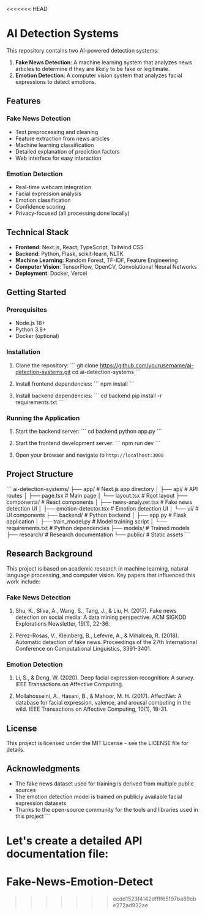 <<<<<<< HEAD
# AI Detection Systems

This repository contains two AI-powered detection systems:

1. **Fake News Detection**: A machine learning system that analyzes news articles to determine if they are likely to be fake or legitimate.
2. **Emotion Detection**: A computer vision system that analyzes facial expressions to detect emotions.

## Features

### Fake News Detection

- Text preprocessing and cleaning
- Feature extraction from news articles
- Machine learning classification
- Detailed explanation of prediction factors
- Web interface for easy interaction

### Emotion Detection

- Real-time webcam integration
- Facial expression analysis
- Emotion classification
- Confidence scoring
- Privacy-focused (all processing done locally)

## Technical Stack

- **Frontend**: Next.js, React, TypeScript, Tailwind CSS
- **Backend**: Python, Flask, scikit-learn, NLTK
- **Machine Learning**: Random Forest, TF-IDF, Feature Engineering
- **Computer Vision**: TensorFlow, OpenCV, Convolutional Neural Networks
- **Deployment**: Docker, Vercel

## Getting Started

### Prerequisites

- Node.js 18+
- Python 3.8+
- Docker (optional)

### Installation

1. Clone the repository:
   \`\`\`
   git clone https://github.com/yourusername/ai-detection-systems.git
   cd ai-detection-systems
   \`\`\`

2. Install frontend dependencies:
   \`\`\`
   npm install
   \`\`\`

3. Install backend dependencies:
   \`\`\`
   cd backend
   pip install -r requirements.txt
   \`\`\`

### Running the Application

1. Start the backend server:
   \`\`\`
   cd backend
   python app.py
   \`\`\`

2. Start the frontend development server:
   \`\`\`
   npm run dev
   \`\`\`

3. Open your browser and navigate to `http://localhost:3000`

## Project Structure

\`\`\`
ai-detection-systems/
├── app/                  # Next.js app directory
│   ├── api/              # API routes
│   ├── page.tsx          # Main page
│   └── layout.tsx        # Root layout
├── components/           # React components
│   ├── news-analyzer.tsx # Fake news detection UI
│   ├── emotion-detector.tsx # Emotion detection UI
│   └── ui/               # UI components
├── backend/              # Python backend
│   ├── app.py            # Flask application
│   ├── train_model.py    # Model training script
│   └── requirements.txt  # Python dependencies
├── models/               # Trained models
├── research/             # Research documentation
└── public/               # Static assets
\`\`\`

## Research Background

This project is based on academic research in machine learning, natural language processing, and computer vision. Key papers that influenced this work include:

### Fake News Detection

1. Shu, K., Sliva, A., Wang, S., Tang, J., & Liu, H. (2017). Fake news detection on social media: A data mining perspective. ACM SIGKDD Explorations Newsletter, 19(1), 22-36.

2. Pérez-Rosas, V., Kleinberg, B., Lefevre, A., & Mihalcea, R. (2018). Automatic detection of fake news. Proceedings of the 27th International Conference on Computational Linguistics, 3391-3401.

### Emotion Detection

1. Li, S., & Deng, W. (2020). Deep facial expression recognition: A survey. IEEE Transactions on Affective Computing.

2. Mollahosseini, A., Hasani, B., & Mahoor, M. H. (2017). AffectNet: A database for facial expression, valence, and arousal computing in the wild. IEEE Transactions on Affective Computing, 10(1), 18-31.

## License

This project is licensed under the MIT License - see the LICENSE file for details.

## Acknowledgments

- The fake news dataset used for training is derived from multiple public sources
- The emotion detection model is trained on publicly available facial expression datasets
- Thanks to the open-source community for the tools and libraries used in this project
\`\`\`

Let's create a detailed API documentation file:
=======
# Fake-News-Emotion-Detect
>>>>>>> ecdd1523f4142dffff65f97ba89ebe272ad932ae
